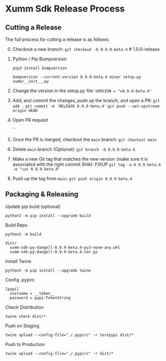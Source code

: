 # Xumm Sdk Release Process

## Cutting a Release

The full process for cutting a release is as follows:

0. Checkout a new branch:
   `git checkout -b 0.9.9-beta.4` # 1.0.0-release

1. Python / Pip Bumpversion

   `pip3 install bumpversion`

   `bumpversion --current-version 0.9.9-beta.4 minor setup.py xumm/__init__.py`

2. Change the version in the setup.py file:
  `VERSION = "v0.9.9-beta.4"`

3. Add, and commit the changes, push up the branch, and open a PR:
   `git add .`
   `git commit -m 'RELEASE 0.9.9-beta.4'`
   `git push --set-upstream origin HEAD`

4. Open PR request

   ``

4. Once the PR is merged, checkout the `main` branch:
   `git checkout main`

5. Delete `main` branch (Optional):
   `git branch -d 0.9.9-beta.4`

5. Make a new Git tag that matches the new version (make sure it is associated with the right commit SHA): FIXUP
   `git tag -a 0.9.9-beta.4 -m "cut 0.9.9-beta.4"`

7. Push up the tag from `main`:
   `git push origin 0.9.9-beta.4`


## Packaging & Releasing

Update pip build (optional)

`python3 -m pip install --upgrade build`

Build Repo

`python3 -m build`

```
dist/
  xumm-sdk-py-dangell-0.9.9-beta.4-py3-none-any.whl
  xumm-sdk-py-dangell-0.9.9-beta.4.tar.gz
```

Install Twine

`python3 -m pip install --upgrade twine`

Config .pypirc

```
[pypi]
  username = __token__
  password = pypi-TokenString
```

Check Distribution

`twine check dist/*`


Push on Staging

`twine upload --config-file="./.pypirc" -r testpypi dist/*`

Push to Production

`twine upload --config-file="./.pypirc" -r dist/*`